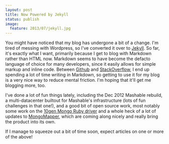 ```yaml
---
layout: post
title: Now Powered by Jekyll
status: publish
image:
  feature: 2013/07/jekyll.jpg
---
```

You might have noticed that my blog has undergone a bit of a change. I'm tired of messing with
Wordpress, so I've converted it over to [Jekyll](http://jekyllrb.com). So far, it's exactly
what I want, primarily because I get to blog with Markdown rather than HTML now. Markdown
seems to have become the defacto language of choice for many developers, since it easily
allows for simple markup and inline code. Between [Github](http://github.com/cheald) and
[StackOverflow](http://stackoverflow.com/users/271475/chris-heald), I end up spending a
lot of time writing in Markdown, so getting to use it for my blog is a very nice way to
reduce mental friction. I'm hoping that it'll get me blogging more, too.

I've done a lot of fun things lately, including the Dec 2012 Mashable rebuild, a
multi-datacenter builtout for Mashable's infrastructure (lots of fun challenges in that one!),
and a good bit of open source work, most notably some work on the
[10gen Mongo Ruby driver](https://github.com/mongodb/mongo-ruby-driver) and a whole heck of
a lot of updates to [MongoMapper](https://github.com/jnunemaker/mongomapper), which are coming
along nicely and really bring the product into its own.

If I manage to squeeze out a bit of time soon, expect articles on one or more of the above!
